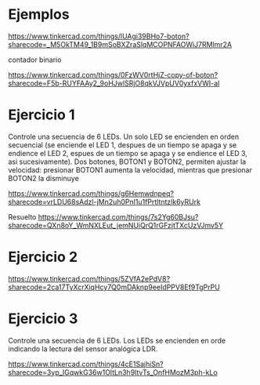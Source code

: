 # Ejemplos

https://www.tinkercad.com/things/lUAgi39BHo7-boton?sharecode=_M5OkTM49_1B9mSoBXZraSlqMCOPNFAOWiJ7RMlmr2A

contador binario

https://www.tinkercad.com/things/0FzWV0rtHjZ-copy-of-boton?sharecode=F5b-RUYFAAy2_9oHJwlSRjO8qkVJVpUV0yxfxVWI-aI


# Ejercicio 1
Controle una secuencia de 6 LEDs. Un solo LED se encienden en orden secuencial (se enciende el LED 1, despues de un tiempo se apaga y se endience el LED 2, espues de un tiempo se apaga y se endience el LED 3, asi sucesivamente). Dos botones, BOTON1 y BOTON2, permiten ajustar la velocidad: presionar BOTON1 aumenta la velocidad, mientras que presionar BOTON2 la disminuye

https://www.tinkercad.com/things/g6Hemwdnpeq?sharecode=vrLDU68sAdzl-jMn2uh0Pnl1u1fPrtltntzlk6yRUrk

Resuelto
https://www.tinkercad.com/things/7s2Yg60BJsu?sharecode=QXn8oY_WmNXLEut_jemNUiQrQ1rGFzjtTXcUzVJmv5Y

# Ejercicio 2

https://www.tinkercad.com/things/5ZVfA2ePdV8?sharecode=2ca17TyXcrXiqHcy7Q0mDAknp9eeIdPPV8Ef9TgPrPU

# Ejercicio 3
Controle una secuencia de 6 LEDs. Los LEDs se encienden en orde indicando la lectura del sensor analógica LDR.

https://www.tinkercad.com/things/4cE1SajhiSn?sharecode=3yp_IGqwkG36w1OltLn3h9ltvTs_OnfHMozM3ph-kLo

